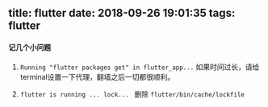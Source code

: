 title: flutter
date: 2018-09-26 19:01:35
tags: flutter
---

#### 记几个小问题

1. ```Running "flutter packages get" in flutter_app...``` 如果时间过长，请给terminal设置一下代理，翻墙之后一切都很顺利。

2. ```flutter is running ... lock... ``` 删除 ```flutter/bin/cache/lockfile```
